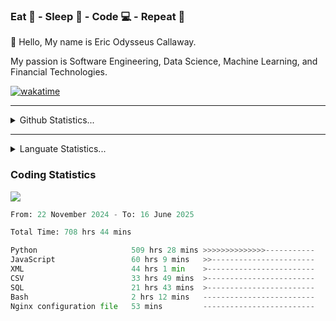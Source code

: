 <h3>Eat 🍴 - Sleep 🛌 - Code 💻 - Repeat 🔁</h3>

👋 Hello, My name is Eric Odysseus Callaway.

My passion is Software Engineering, Data Science, Machine Learning, and Financial Technologies.

[![wakatime](https://wakatime.com/badge/user/6717695f-6a13-47e3-aa16-c813e12c0985.svg)](https://wakatime.com/@6717695f-6a13-47e3-aa16-c813e12c0985)
<hr>
<details>
  <summary>
    Github Statistics...
  </summary>
    <p align="center">
      <img src="https://github-readme-stats.vercel.app/api?username=EricCallaway&show_icons=true"/>
    </p>
</details>
</hr>

<hr>
<details>
  <summary>
    Languate Statistics...
  </summary>
    <p align="center">
      <img src="https://wakatime.com/share/@Odysseus/6fc7c863-6fba-4e57-a6af-ed1f2fa8d560.svg"/>
    </p>
</details>
</hr>


<h3>Coding Statistics</h3>
<img src="https://wakatime.com/share/@Odysseus/5e02c832-9cc5-49a3-8f4c-bd2647d78fca.svg"/>
<!--START_SECTION:waka-->

```python
From: 22 November 2024 - To: 16 June 2025

Total Time: 708 hrs 44 mins

Python                     509 hrs 28 mins >>>>>>>>>>>>>>-----------   56.98 %
JavaScript                 60 hrs 9 mins   >>-----------------------   06.73 %
XML                        44 hrs 1 min    >------------------------   04.92 %
CSV                        33 hrs 49 mins  >------------------------   03.78 %
SQL                        21 hrs 43 mins  >------------------------   02.43 %
Bash                       2 hrs 12 mins   -------------------------   00.25 %
Nginx configuration file   53 mins         -------------------------   00.10 %
```

<!--END_SECTION:waka-->
